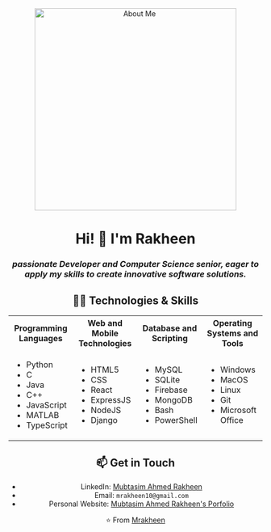 <div align="center">
  <img src="https://github.com/user-attachments/assets/aed8df56-98fb-49f8-b540-e5c83f8de72d" alt="About Me" width="400"/>
  
  # Hi! 👋 I'm Rakheen 
  ### <i> passionate Developer and Computer Science senior, eager to apply my skills to create innovative software solutions. </i>
  
  
  ## 👨‍💻 Technologies & Skills
  
  <table>
  <tr>
  <th>Programming Languages</th>
  <th>Web and Mobile Technologies</th>
  <th>Database and Scripting</th>
  <th>Operating Systems and Tools</th>
  </tr>
  <tr>
  <td>
  <ul>
  <li>Python</li>
  <li>C</li>
  <li>Java</li>
  <li>C++</li>
  <li>JavaScript</li>
  <li>MATLAB</li>
  <li>TypeScript</li>
  </ul>
  </td>
  <td>
  <ul>
  <li>HTML5</li>
  <li>CSS</li>
  <li>React</li>
  <li>ExpressJS</li>
  <li>NodeJS</li>
  <li>Django</li>
  </ul>
  </td>
  <td>
  <ul>
  <li>MySQL</li>
  <li>SQLite</li>
  <li>Firebase</li>
  <li>MongoDB</li>
  <li>Bash</li>
  <li>PowerShell</li>
  </ul>
  </td>
  <td>
  <ul>
  <li>Windows</li>
  <li>MacOS</li>
  <li>Linux</li>
  <li>Git</li>
  <li>Microsoft Office</li>
  </ul>
  </td>
  </tr>
  </table>
  
  ## 📫 Get in Touch
  
  - LinkedIn: [Mubtasim Ahmed Rakheen](https://www.linkedin.com/in/mubtasim-ahmed-rakheen-8077a4203/)
  - Email: `mrakheen10@gmail.com`
  - Personal Website: [Mubtasim Ahmed Rakheen's Porfolio](https://mubtasimahmed-rakheen.my.canva.site/)
  
  <div align="center">
  
  ⭐️ From [Mrakheen](https://github.com/Mrakheen)
  
  </div>
</div>
